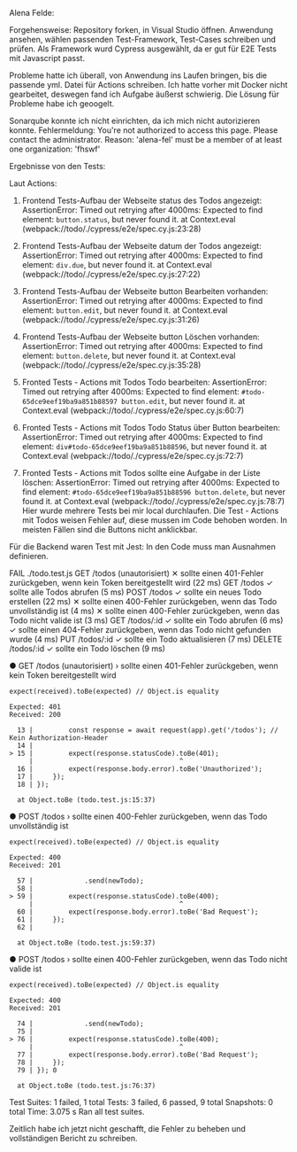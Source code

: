 Alena Felde: 

Forgehensweise: Repository forken, in Visual Studio öffnen. Anwendung ansehen, wählen passenden Test-Framework, Test-Cases schreiben und prüfen. 
Als Framework wurd Cypress ausgewählt, da er gut für E2E Tests mit Javascript passt.

Probleme hatte ich überall, von Anwendung ins Laufen bringen, bis die passende yml. Datei für Actions schreiben. 
Ich hatte vorher mit Docker nicht gearbeitet, deswegen fand ich Aufgabe äußerst schwierig. 
Die Lösung für Probleme habe ich geoogelt. 

Sonarqube konnte ich nicht einrichten, da ich mich nicht autorizieren konnte. Fehlermeldung: You're not authorized to access this page. Please contact the administrator. Reason: 'alena-fel' must be a member of at least one organization: 'fhswf'

Ergebnisse von den Tests: 

Laut Actions: 
1) Frontend Tests-Aufbau der Webseite
       status des Todos angezeigt:
     AssertionError: Timed out retrying after 4000ms: Expected to find element: `button.status`, but never found it.
      at Context.eval (webpack://todo/./cypress/e2e/spec.cy.js:23:28)

  2) Frontend Tests-Aufbau der Webseite
       datum der Todos angezeigt:
     AssertionError: Timed out retrying after 4000ms: Expected to find element: `div.due`, but never found it.
      at Context.eval (webpack://todo/./cypress/e2e/spec.cy.js:27:22)

  3) Frontend Tests-Aufbau der Webseite
       button Bearbeiten vorhanden:
     AssertionError: Timed out retrying after 4000ms: Expected to find element: `button.edit`, but never found it.
      at Context.eval (webpack://todo/./cypress/e2e/spec.cy.js:31:26)

  4) Frontend Tests-Aufbau der Webseite
       button Löschen vorhanden:
     AssertionError: Timed out retrying after 4000ms: Expected to find element: `button.delete`, but never found it.
      at Context.eval (webpack://todo/./cypress/e2e/spec.cy.js:35:28)

  5) Fronted Tests - Actions mit Todos
       Todo bearbeiten:
     AssertionError: Timed out retrying after 4000ms: Expected to find element: `#todo-65dce9eef19ba9a851b88597 button.edit`, but never found it.
      at Context.eval (webpack://todo/./cypress/e2e/spec.cy.js:60:7)

  6) Fronted Tests - Actions mit Todos
       Todo Status über Button bearbeiten:
     AssertionError: Timed out retrying after 4000ms: Expected to find element: `div#todo-65dce9eef19ba9a851b88596`, but never found it.
      at Context.eval (webpack://todo/./cypress/e2e/spec.cy.js:72:7)

  7) Fronted Tests - Actions mit Todos
       sollte eine Aufgabe in der Liste löschen:
     AssertionError: Timed out retrying after 4000ms: Expected to find element: `#todo-65dce9eef19ba9a851b88596 button.delete`, but never found it.
      at Context.eval (webpack://todo/./cypress/e2e/spec.cy.js:78:7)
Hier wurde mehrere Tests bei mir local durchlaufen.  Die Test - Actions mit Todos weisen Fehler auf, diese mussen im Code behoben worden. In meisten Fällen sind die Buttons nicht anklickbar.

Für die Backend waren Test mit Jest: 
In den Code muss man Ausnahmen definieren. 

FAIL ./todo.test.js
  GET /todos (unautorisiert)
    ✕ sollte einen 401-Fehler zurückgeben, wenn kein Token bereitgestellt wird (22 ms)
  GET /todos
    ✓ sollte alle Todos abrufen (5 ms)
  POST /todos
    ✓ sollte ein neues Todo erstellen (22 ms)
    ✕ sollte einen 400-Fehler zurückgeben, wenn das Todo unvollständig ist (4 ms)
    ✕ sollte einen 400-Fehler zurückgeben, wenn das Todo nicht valide ist (3 ms)
  GET /todos/:id
    ✓ sollte ein Todo abrufen (6 ms)
    ✓ sollte einen 404-Fehler zurückgeben, wenn das Todo nicht gefunden wurde (4 ms)
  PUT /todos/:id
    ✓ sollte ein Todo aktualisieren (7 ms)
  DELETE /todos/:id
    ✓ sollte ein Todo löschen (9 ms)

  ● GET /todos (unautorisiert) › sollte einen 401-Fehler zurückgeben, wenn kein Token bereitgestellt wird

    expect(received).toBe(expected) // Object.is equality

    Expected: 401
    Received: 200

      13 |         const response = await request(app).get('/todos'); // Kein Authorization-Header
      14 |
    > 15 |         expect(response.statusCode).toBe(401);
         |                                     ^
      16 |         expect(response.body.error).toBe('Unauthorized');
      17 |     });
      18 | });

      at Object.toBe (todo.test.js:15:37)

  ● POST /todos › sollte einen 400-Fehler zurückgeben, wenn das Todo unvollständig ist

    expect(received).toBe(expected) // Object.is equality

    Expected: 400
    Received: 201

      57 |             .send(newTodo);
      58 |
    > 59 |         expect(response.statusCode).toBe(400);
         |                                     ^
      60 |         expect(response.body.error).toBe('Bad Request');
      61 |     });
      62 |

      at Object.toBe (todo.test.js:59:37)

  ● POST /todos › sollte einen 400-Fehler zurückgeben, wenn das Todo nicht valide ist

    expect(received).toBe(expected) // Object.is equality

    Expected: 400
    Received: 201

      74 |             .send(newTodo);
      75 |
    > 76 |         expect(response.statusCode).toBe(400);
         |                                     ^
      77 |         expect(response.body.error).toBe('Bad Request');
      78 |     });
      79 | }); 0

      at Object.toBe (todo.test.js:76:37)

Test Suites: 1 failed, 1 total
Tests:       3 failed, 6 passed, 9 total
Snapshots:   0 total
Time:        3.075 s
Ran all test suites.

Zeitlich habe ich jetzt nicht geschafft, die Fehler zu beheben und vollständigen Bericht zu schreiben. 
